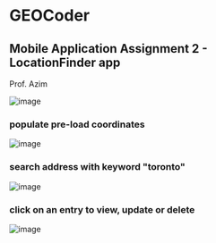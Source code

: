 # GEOCoder
## Mobile Application Assignment 2 - LocationFinder app

Prof. Azim

![image](https://user-images.githubusercontent.com/51350929/141661433-a6478267-e5bc-4c02-b277-cc4d0fdaf031.png)

### populate pre-load coordinates </br>
![image](https://user-images.githubusercontent.com/51350929/141661452-a5b62841-b004-4fd0-940a-e8dd40233497.png)

### search address with keyword "toronto" </br>
![image](https://user-images.githubusercontent.com/51350929/141661476-d3212f9b-c22e-4bc6-b815-8f2542ddbed4.png)


### click on an entry to view, update or delete </br>
![image](https://user-images.githubusercontent.com/51350929/141661495-51fbb059-946b-4d86-9ffa-7b89b131233d.png)




